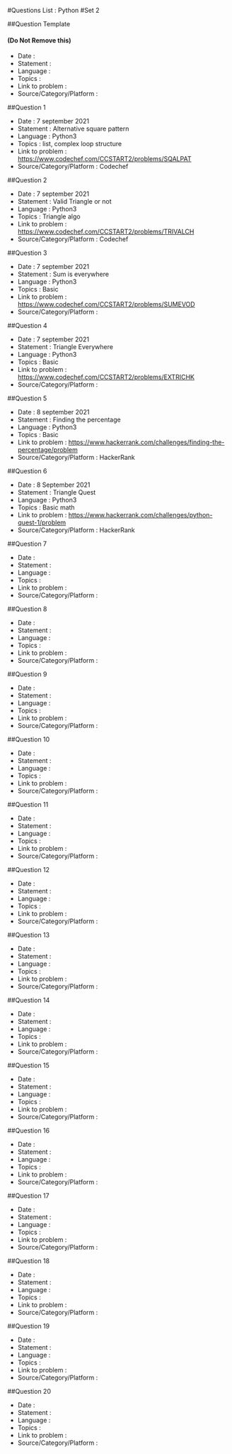 #Questions List : Python #Set 2

##Question Template 
#### (Do Not Remove this)
- Date : 
- Statement : 
- Language :
- Topics :
- Link to problem :
- Source/Category/Platform :

##Question 1
- Date : 7 september 2021
- Statement : Alternative square pattern
- Language : Python3
- Topics : list, complex loop structure
- Link to problem : https://www.codechef.com/CCSTART2/problems/SQALPAT
- Source/Category/Platform : Codechef

##Question 2
- Date : 7 september 2021
- Statement : Valid Triangle or not
- Language : Python3
- Topics : Triangle algo
- Link to problem : https://www.codechef.com/CCSTART2/problems/TRIVALCH
- Source/Category/Platform : Codechef

##Question 3
- Date : 7 september 2021
- Statement : Sum is everywhere 
- Language : Python3
- Topics : Basic
- Link to problem : https://www.codechef.com/CCSTART2/problems/SUMEVOD
- Source/Category/Platform :

##Question 4
- Date : 7 september 2021
- Statement : Triangle Everywhere 
- Language : Python3
- Topics : Basic
- Link to problem : https://www.codechef.com/CCSTART2/problems/EXTRICHK
- Source/Category/Platform :

##Question 5
- Date : 8 september 2021
- Statement : Finding the percentage
- Language : Python3
- Topics : Basic
- Link to problem : https://www.hackerrank.com/challenges/finding-the-percentage/problem
- Source/Category/Platform : HackerRank

##Question 6
- Date : 8 September 2021
- Statement : Triangle Quest
- Language : Python3
- Topics : Basic math
- Link to problem : https://www.hackerrank.com/challenges/python-quest-1/problem
- Source/Category/Platform : HackerRank

##Question 7
- Date : 
- Statement : 
- Language :
- Topics :
- Link to problem :
- Source/Category/Platform :

##Question 8
- Date : 
- Statement : 
- Language :
- Topics :
- Link to problem :
- Source/Category/Platform :

##Question 9
- Date : 
- Statement : 
- Language :
- Topics :
- Link to problem :
- Source/Category/Platform :

##Question 10
- Date : 
- Statement : 
- Language :
- Topics :
- Link to problem :
- Source/Category/Platform :

##Question 11
- Date : 
- Statement : 
- Language :
- Topics :
- Link to problem :
- Source/Category/Platform :

##Question 12
- Date : 
- Statement : 
- Language :
- Topics :
- Link to problem :
- Source/Category/Platform :

##Question 13
- Date : 
- Statement : 
- Language :
- Topics :
- Link to problem :
- Source/Category/Platform :

##Question 14
- Date : 
- Statement : 
- Language :
- Topics :
- Link to problem :
- Source/Category/Platform :

##Question 15
- Date : 
- Statement : 
- Language :
- Topics :
- Link to problem :
- Source/Category/Platform :

##Question 16
- Date : 
- Statement : 
- Language :
- Topics :
- Link to problem :
- Source/Category/Platform :

##Question 17
- Date : 
- Statement : 
- Language :
- Topics :
- Link to problem :
- Source/Category/Platform :

##Question 18
- Date : 
- Statement : 
- Language :
- Topics :
- Link to problem :
- Source/Category/Platform :

##Question 19
- Date : 
- Statement : 
- Language :
- Topics :
- Link to problem :
- Source/Category/Platform :

##Question 20
- Date : 
- Statement : 
- Language :
- Topics :
- Link to problem :
- Source/Category/Platform :